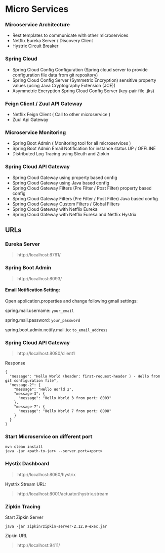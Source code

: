 # Micro Services


### Mircoservice Architecture

*	Rest templates to communicate with other microservices
*	Netflix Eureka Server / Discovery Client 
*	Hystrix Circuit Breaker

### Spring Cloud
*	Spring Cloud Config Configuration (Spring cloud server to provide configuration file data from git repository)
*	Spring Cloud Config Server (Symmetric Encryption) sensitive property values (using Java Cryptography Extension (JCE))
*	Asymmetric Encryption Spring Cloud Config Server (key-pair file .jks)

### Feign Client / Zuul API Gateway
*	Netflix Feign Client ( Call to other microservice )
*	Zuul Api Gateway

### Microservice Monitoring
*	Spring Boot Admin ( Monitoring tool for all microservices )
*	Spring Boot Admin Email Notification for instance status UP / OFFLINE
*	Distributed Log Tracing using Sleuth and Zipkin

### Spring Cloud API Gateway
*	Spring Cloud Gateway using property based config
*	Spring Cloud Gateway using Java based config
*	Spring Cloud Gateway Filters (Pre Filter / Post Filter) property based config
*	Spring Cloud Gateway Filters (Pre Filter / Post Filter) Java based config
*	Spring Cloud Gateway Custom Filters / Global Filters
*	Spring Cloud Gateway with Netflix Eureka 
*	Spring Cloud Gateway with Netflix Eureka and Netflix Hystrix



## URLs

### Eureka Server
> http://localhost:8761/


### Spring Boot Admin
> http://localhost:8093/

#### Email Notification Setting:

Open application.properties and change following gmail settings:


spring.mail.username: `your_email`

spring.mail.password: `your_password`

spring.boot.admin.notify.mail.to: `to_email_address`


### Spring Cloud API Gateway 
> http://localhost:8080/client1

Response
```shell
{
  "message": "Hello World (header: first-request-header ) - Hello from git configuration file",
  "message-2": {
    "message": "Hello World 2",
    "message-3": {
      "message": "Hello World 3 from port: 8003"
    },
    "message-7": {
      "message": "Hello World 7 from port: 8008"
    }
  }
}
```


### Start Microservice on different port
```shell
mvn clean install
java -jar <path-to-jar> --server.port=<port>
```

### Hystix Dashboard
> http://localhost:8060/hystrix

Hystrix Stream URL:
> http://localhost:8001/actuator/hystrix.stream

### Zipkin Tracing

Start Zipkin Server

```shell
java -jar zipkin/zipkin-server-2.12.9-exec.jar
```

Zipkin URL
> http://localhost:9411/

